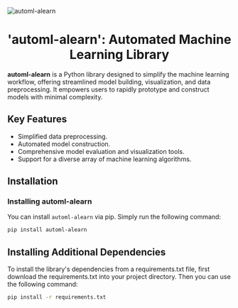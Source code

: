 ![automl-alearn](https://github.com/PataleAkhil/automl-alearn/blob/238ad98608c57692ee515e8e6dfb999faaeda950/alearn.gif)

<h1 align="center">'automl-alearn': Automated Machine Learning Library</h1>

**automl-alearn** is a Python library designed to simplify the machine learning workflow, offering streamlined model building, visualization, and data preprocessing. It empowers users to rapidly prototype and construct models with minimal complexity.

## Key Features

- Simplified data preprocessing.
- Automated model construction.
- Comprehensive model evaluation and visualization tools.
- Support for a diverse array of machine learning algorithms.

## Installation

### Installing automl-alearn

You can install `automl-alearn` via pip. Simply run the following command:

```bash
pip install automl-alearn
```

## Installing Additional Dependencies
To install the library's dependencies from a requirements.txt file, first download the requirements.txt into your project directory. Then you can use the following command:
```bash
pip install -r requirements.txt
